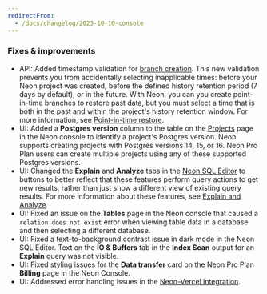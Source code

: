 ```yaml
---
redirectFrom:
  - /docs/changelog/2023-10-10-console
---
```


### Fixes & improvements

- API: Added timestamp validation for [branch creation](/docs/manage/branches#create-a-branch). This new validation prevents you from accidentally selecting inapplicable times: before your Neon project was created, before the defined history retention period (7 days by default), or in the future. With Neon, you can you create point-in-time branches to restore past data, but you must select a time that is both in the past and within the project's history retention window. For more information, see [Point-in-time restore](/docs/introduction/point-in-time-restore).
- UI: Added a **Postgres version** column to the table on the [Projects](https://console.neon.tech/app/projects) page in the Neon console to identify a project's Postgres version. Neon supports creating projects with Postgres versions 14, 15, or 16. Neon Pro Plan users can create multiple projects using any of these supported Postgres versions.
- UI: Changed the **Explain** and **Analyze** tabs in the [Neon SQL Editor](/docs/get-started-with-neon/query-with-neon-sql-editor) to buttons to better reflect that these features perform query actions to get new results, rather than just show a different view of existing query results. For more information about these features, see [Explain and Analyze](/docs/get-started-with-neon/query-with-neon-sql-editor#explain-and-analyze).
- UI: Fixed an issue on the **Tables** page in the Neon console that caused a `relation does not exist` error when viewing table data in a database and then selecting a different database.
- UI: Fixed a text-to-background contrast issue in dark mode in the Neon SQL Editor. Text on the **IO & Buffers** tab in the **Index Scan** output for an **Explain** query was not visible.
- UI: Fixed styling issues for the **Data transfer** card on the Neon Pro Plan **Billing** page in the Neon Console.
- UI: Addressed error handling issues in the [Neon-Vercel integration](https://vercel.com/integrations/neon).
